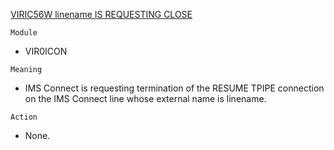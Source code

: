 [VIRIC56W linename IS REQUESTING CLOSE](https://virtel.readthedocs.io/en/latest/manuals/virtel/Virtel459MG/messages.html?highlight=VIRIC56W#VIRIC56W)

`Module`
- VIR0ICON

`Meaning`
- IMS Connect is requesting termination of the RESUME TPIPE connection on the IMS Connect line whose external name is linename.

`Action`
- None.
